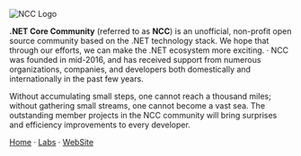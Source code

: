 <!--

**Here are some ideas to get you started:**

🙋‍♀️ A short introduction - what is your organization all about?
🌈 Contribution guidelines - how can the community get involved?
👩‍💻 Useful resources - where can the community find your docs? Is there anything else the community should know?
🍿 Fun facts - what does your team eat for breakfast?
🧙 Remember, you can do mighty things with the power of [Markdown](https://docs.github.com/github/writing-on-github/getting-started-with-writing-and-formatting-on-github/basic-writing-and-formatting-syntax)
-->

![NCC Logo](https://github.com/dotnetcore/Home/raw/master/img/ncc-name.png)

**.NET Core Community** (referred to as **NCC**) is an unofficial, non-profit open source community based on the .NET technology stack. We hope that through our efforts, we can make the .NET ecosystem more exciting.
·
NCC was founded in mid-2016, and has received support from numerous organizations, companies, and developers both domestically and internationally in the past few years.

Without accumulating small steps, one cannot reach a thousand miles; without gathering small streams, one cannot become a vast sea. The outstanding member projects in the NCC community will bring surprises and efficiency improvements to every developer.

[Home](https://github.com/dotnetcore/Home) · [Labs](https://github.com/dotnet-lab) · [WebSite](https://www.dotnetcore.xyz)
